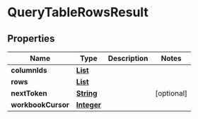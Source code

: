 

# QueryTableRowsResult


## Properties

| Name | Type | Description | Notes |
|------------ | ------------- | ------------- | -------------|
|**columnIds** | [**List**](List.md) |  |  |
|**rows** | [**List**](List.md) |  |  |
|**nextToken** | [**String**](String.md) |  |  [optional] |
|**workbookCursor** | [**Integer**](Integer.md) |  |  |



